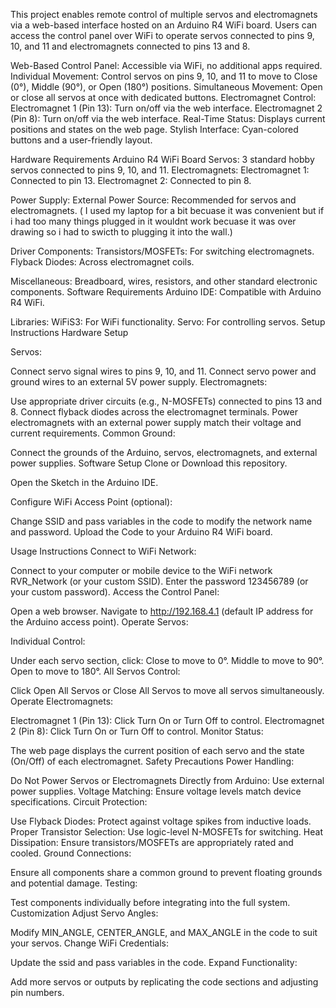 This project enables remote control of multiple servos and electromagnets via a web-based interface hosted on an Arduino R4 WiFi board. Users can access the control panel over WiFi to operate servos connected to pins 9, 10, and 11 and electromagnets connected to pins 13 and 8.

Web-Based Control Panel: Accessible via WiFi, no additional apps required.
Individual Movement: Control servos on pins 9, 10, and 11 to move to Close (0°), Middle (90°), or Open (180°) positions.
Simultaneous Movement: Open or close all servos at once with dedicated buttons.
Electromagnet Control:
Electromagnet 1 (Pin 13): Turn on/off via the web interface.
Electromagnet 2 (Pin 8): Turn on/off via the web interface.
Real-Time Status: Displays current positions and states on the web page.
Stylish Interface: Cyan-colored buttons and a user-friendly layout.

Hardware Requirements
Arduino R4 WiFi Board
Servos: 3 standard hobby servos connected to pins 9, 10, and 11.
Electromagnets:
Electromagnet 1: Connected to pin 13.
Electromagnet 2: Connected to pin 8.

Power Supply:
External Power Source: Recommended for servos and electromagnets. ( I used my laptop for a bit becuase it was convenient but if i had too many things plugged in it wouldnt work becuase it was over drawing so i had to swicth to plugging it into the wall.)

Driver Components:
Transistors/MOSFETs: For switching electromagnets.
Flyback Diodes: Across electromagnet coils.

Miscellaneous:
Breadboard, wires, resistors, and other standard electronic components.
Software Requirements
Arduino IDE: Compatible with Arduino R4 WiFi.

Libraries:
WiFiS3: For WiFi functionality.
Servo: For controlling servos.
Setup Instructions
Hardware Setup

Servos:

Connect servo signal wires to pins 9, 10, and 11.
Connect servo power and ground wires to an external 5V power supply.
Electromagnets:

Use appropriate driver circuits (e.g., N-MOSFETs) connected to pins 13 and 8.
Connect flyback diodes across the electromagnet terminals.
Power electromagnets with an external power supply match their voltage and current requirements.
Common Ground:

Connect the grounds of the Arduino, servos, electromagnets, and external power supplies.
Software Setup
Clone or Download this repository.

Open the Sketch in the Arduino IDE.

Configure WiFi Access Point (optional):

Change SSID and pass variables in the code to modify the network name and password.
Upload the Code to your Arduino R4 WiFi board.

Usage Instructions
Connect to WiFi Network:

Connect to your computer or mobile device to the WiFi network RVR_Network (or your custom SSID).
Enter the password 123456789 (or your custom password).
Access the Control Panel:

Open a web browser.
Navigate to http://192.168.4.1 (default IP address for the Arduino access point).
Operate Servos:

Individual Control:

Under each servo section, click:
Close to move to 0°.
Middle to move to 90°.
Open to move to 180°.
All Servos Control:

Click Open All Servos or Close All Servos to move all servos simultaneously.
Operate Electromagnets:

Electromagnet 1 (Pin 13):
Click Turn On or Turn Off to control.
Electromagnet 2 (Pin 8):
Click Turn On or Turn Off to control.
Monitor Status:

The web page displays the current position of each servo and the state (On/Off) of each electromagnet.
Safety Precautions
Power Handling:

Do Not Power Servos or Electromagnets Directly from Arduino: Use external power supplies.
Voltage Matching: Ensure voltage levels match device specifications.
Circuit Protection:

Use Flyback Diodes: Protect against voltage spikes from inductive loads.
Proper Transistor Selection: Use logic-level N-MOSFETs for switching.
Heat Dissipation: Ensure transistors/MOSFETs are appropriately rated and cooled.
Ground Connections:

Ensure all components share a common ground to prevent floating grounds and potential damage.
Testing:

Test components individually before integrating into the full system.
Customization
Adjust Servo Angles:

Modify MIN_ANGLE, CENTER_ANGLE, and MAX_ANGLE in the code to suit your servos.
Change WiFi Credentials:

Update the ssid and pass variables in the code.
Expand Functionality:

Add more servos or outputs by replicating the code sections and adjusting pin numbers.
